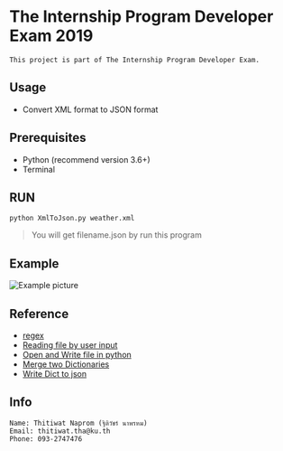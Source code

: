 # The Internship Program Developer Exam 2019
    This project is part of The Internship Program Developer Exam.
## Usage
- Convert XML format to JSON format

## Prerequisites
- Python (recommend version 3.6+)
- Terminal
## RUN
```
python XmlToJson.py weather.xml
```
> You will get filename.json by run this program
## Example
![Example picture](https://i.imgur.com/6XVlc1j.png)

## Reference
- [regex](https://www.tamemo.com/post/111/how-to-regular-expression/)
- [Reading file by user input](https://www.pythonforbeginners.com/system/python-sys-argv)
- [Open and Write file in python](https://www.pythonforbeginners.com/files/reading-and-writing-files-in-python)
- [Merge two Dictionaries](https://stackoverflow.com/questions/38987/how-to-merge-two-dictionaries-in-a-single-expression)
- [Write Dict to json](https://stackoverflow.com/questions/12309269/how-do-i-write-json-data-to-a-file)

## Info
```
Name: Thitiwat Naprom (ฐิติวัชร์ นาพรหม)
Email: thitiwat.tha@ku.th
Phone: 093-2747476
```